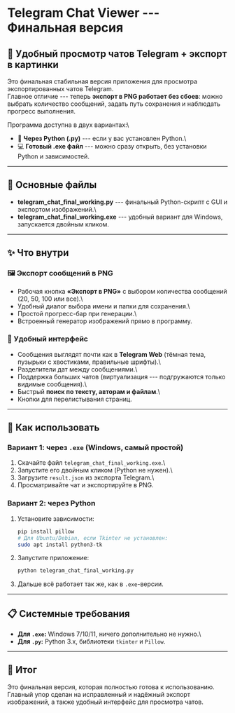 # Telegram Chat Viewer --- Финальная версия

## 🚀 Удобный просмотр чатов Telegram + экспорт в картинки

Это финальная стабильная версия приложения для просмотра
экспортированных чатов Telegram.\
Главное отличие --- теперь **экспорт в PNG работает без сбоев**: можно
выбрать количество сообщений, задать путь сохранения и наблюдать
прогресс выполнения.

Программа доступна в двух вариантах:\
- 📜 **Через Python (.py)** --- если у вас установлен Python.\
- 💻 **Готовый .exe файл** --- можно сразу открыть, без установки Python
и зависимостей.

------------------------------------------------------------------------

## 📁 Основные файлы

-   **telegram_chat_final_working.py** --- финальный Python-скрипт с GUI
    и экспортом изображений.\
-   **telegram_chat_final_working.exe** --- удобный вариант для Windows,
    запускается двойным кликом.

------------------------------------------------------------------------

## ✨ Что внутри

### 🖼️ Экспорт сообщений в PNG

-   Рабочая кнопка **«Экспорт в PNG»** с выбором количества сообщений
    (20, 50, 100 или все).\
-   Удобный диалог выбора имени и папки для сохранения.\
-   Простой прогресс-бар при генерации.\
-   Встроенный генератор изображений прямо в программу.

### 🎨 Удобный интерфейс

-   Сообщения выглядят почти как в **Telegram Web** (тёмная тема,
    пузырьки с хвостиками, правильные шрифты).\
-   Разделители дат между сообщениями.\
-   Поддержка больших чатов (виртуализация --- подгружаются только
    видимые сообщения).\
-   Быстрый **поиск по тексту, авторам и файлам**.\
-   Кнопки для перелистывания страниц.

------------------------------------------------------------------------

## 🚀 Как использовать

### Вариант 1: через `.exe` (Windows, самый простой)

1.  Скачайте файл `telegram_chat_final_working.exe`.\
2.  Запустите его двойным кликом (Python не нужен).\
3.  Загрузите `result.json` из экспорта Telegram.\
4.  Просматривайте чат и экспортируйте в PNG.

### Вариант 2: через Python

1.  Установите зависимости:

    ``` bash
    pip install pillow
    # Для Ubuntu/Debian, если Tkinter не установлен:
    sudo apt install python3-tk
    ```

2.  Запустите приложение:

    ``` bash
    python telegram_chat_final_working.py
    ```

3.  Дальше всё работает так же, как в `.exe`-версии.

------------------------------------------------------------------------

## 📋 Системные требования

-   **Для `.exe`:** Windows 7/10/11, ничего дополнительно не нужно.\
-   **Для `.py`:** Python 3.x, библиотеки `tkinter` и `Pillow`.

------------------------------------------------------------------------

## 🎯 Итог

Это финальная версия, которая полностью готова к использованию.\
Главный упор сделан на исправленный и надёжный экспорт изображений, а
также удобный интерфейс для просмотра чатов.

